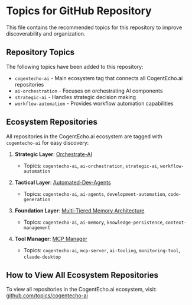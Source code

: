 # Topics for GitHub Repository

This file contains the recommended topics for this repository to improve discoverability and organization.

## Repository Topics

The following topics have been added to this repository:

- `cogentecho-ai` - Main ecosystem tag that connects all CogentEcho.ai repositories
- `ai-orchestration` - Focuses on orchestrating AI components
- `strategic-ai` - Handles strategic decision making
- `workflow-automation` - Provides workflow automation capabilities

## Ecosystem Repositories

All repositories in the CogentEcho.ai ecosystem are tagged with `cogentecho-ai` for easy discovery:

1. **Strategic Layer**: [Orchestrate-AI](https://github.com/gregmulvihill/orchestrate-ai)
   - Topics: `cogentecho-ai`, `ai-orchestration`, `strategic-ai`, `workflow-automation`

2. **Tactical Layer**: [Automated-Dev-Agents](https://github.com/gregmulvihill/automated-dev-agents)
   - Topics: `cogentecho-ai`, `ai-agents`, `development-automation`, `code-generation`

3. **Foundation Layer**: [Multi-Tiered Memory Architecture](https://github.com/gregmulvihill/multi-tiered-memory-architecture)
   - Topics: `cogentecho-ai`, `ai-memory`, `knowledge-persistence`, `context-management`

4. **Tool Manager**: [MCP Manager](https://github.com/gregmulvihill/mcp-manager)
   - Topics: `cogentecho-ai`, `mcp-server`, `ai-tooling`, `monitoring-tool`, `claude-desktop`

## How to View All Ecosystem Repositories

To view all repositories in the CogentEcho.ai ecosystem, visit: [github.com/topics/cogentecho-ai](https://github.com/topics/cogentecho-ai)